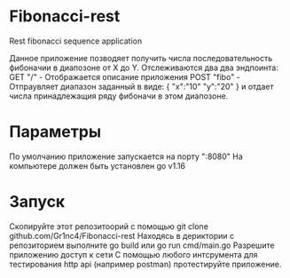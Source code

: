 # Fibonacci-rest
Rest fibonacci sequence application

Данное приложение позводяет получить числа последовательность фибоначии в диапозоне от X до Y.
Отслеживаются два два эндпоинта:
GET "/" - Отображается описание приложения
POST "fibo" - Отпраувляет диапазон заданный в виде:
{
		"x":"10"
		"y":"20"
	}
  и отдает числа принадлежащия ряду фибоначи в этом диапозоне.
  
  # Параметры
  По умолчанию приложение запускается на порту ":8080"
  На компьютере должен быть установлен go v1.16
  # Запуск
  Скопируйте этот репозитоорий с помощью git clone github.com/Gr1nc4/Fibonacci-rest
  Находясь в дериктории с репозиторием выполните go build или go run cmd/main.go
  Разрешите приложению доступ к сети
  С помощью любого интсрумента для тестирования http api (например postman) протестируйте приложение.
  
